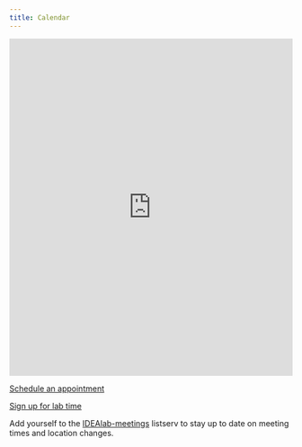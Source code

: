 ```yaml
---
title: Calendar
---
```


<iframe src="https://calendar.google.com/calendar/embed?height=600&amp;wkst=1&amp;bgcolor=%23ffffff&amp;ctz=America%2FPhoenix&amp;src=YXN1LmVkdV9iaTV0MDVvbTg0amx0NDN1cGhmc2RscHRwMEBncm91cC5jYWxlbmRhci5nb29nbGUuY29t&amp;src=aDA0NTc4YXUxZzhuYnRpcDk4anNwMXZlbmNAZ3JvdXAuY2FsZW5kYXIuZ29vZ2xlLmNvbQ&amp;src=YXN1LmVkdV84aTlhZHVxdmI4YjhsaHFvaW1xMWZiazAyZ0Bncm91cC5jYWxlbmRhci5nb29nbGUuY29t&amp;src=ZW4udXNhI2hvbGlkYXlAZ3JvdXAudi5jYWxlbmRhci5nb29nbGUuY29t&amp;color=%23795548&amp;color=%237CB342&amp;color=%238E24AA&amp;color=%230B8043&amp;mode=WEEK&amp;showTitle=0&amp;showNav=1&amp;showPrint=0" style="border-width:0" width="100%" height="600" frameborder="0" scrolling="no"></iframe>

[Schedule an appointment](https://calendar.google.com/calendar/selfsched?sstoken=UUczUW5BTnJwQlktfGRlZmF1bHR8MWJkYjgxMDFjOTYxZTRjODNkNjZjODMwOTY0MGUwNDE)  

[Sign up for lab time](https://calendar.google.com/calendar/selfsched?sstoken=UUJzMzlDZEhzSF95fGRlZmF1bHR8YmVlNGJkMzRlNzZkNjliY2NmYjlhNDk3YTJiNmIxYWE)

Add yourself to the [IDEAlab-meetings](https://groups.google.com/forum/#!forum/idealab-meetings) listserv to stay up to date on meeting times and location changes.
